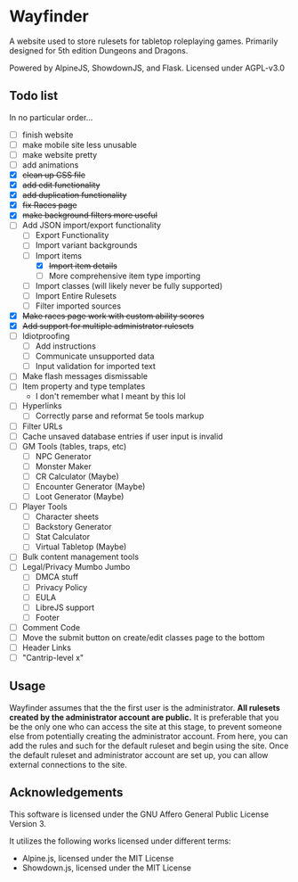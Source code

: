 # Wayfinder

A website used to store rulesets for tabletop roleplaying games. Primarily designed for 5th edition Dungeons and Dragons.

Powered by AlpineJS, ShowdownJS, and Flask.
Licensed under AGPL-v3.0

## Todo list

In no particular order...

 - [ ] finish website
 - [ ] make mobile site less unusable
 - [ ] make website pretty
 - [ ] add animations
 - [x] ~~clean up CSS file~~
 - [X] ~~add edit functionality~~
 - [X] ~~add duplication functionality~~
 - [x] ~~fix Races page~~
 - [x] ~~make background filters more useful~~
 - [ ] Add JSON import/export functionality
     - [ ] Export Functionality
     - [ ] Import variant backgrounds
     - [ ] Import items
         - [X] ~~Import item details~~
         - [ ] More comprehensive item type importing
     - [ ] Import classes (will likely never be fully supported)
     - [ ] Import Entire Rulesets
     - [ ] Filter imported sources
 - [x] ~~Make races page work with custom ability scores~~
 - [x] ~~Add support for multiple administrator rulesets~~
 - [ ] Idiotproofing
     - [ ] Add instructions
     - [ ] Communicate unsupported data
     - [ ] Input validation for imported text
 - [ ] Make flash messages dismissable
 - [ ] Item property and type templates
     - I don't remember what I meant by this lol
 - [ ] Hyperlinks
     - [ ] Correctly parse and reformat 5e tools markup
 - [ ] Filter URLs
 - [ ] Cache unsaved database entries if user input is invalid
 - [ ] GM Tools (tables, traps, etc)
     - [ ] NPC Generator
     - [ ] Monster Maker
     - [ ] CR Calculator (Maybe)
     - [ ] Encounter Generator (Maybe)
     - [ ] Loot Generator (Maybe)
 - [ ] Player Tools
     - [ ] Character sheets
     - [ ] Backstory Generator
     - [ ] Stat Calculator
     - [ ] Virtual Tabletop (Maybe)
 - [ ] Bulk content management tools
 - [ ] Legal/Privacy Mumbo Jumbo
     - [ ] DMCA stuff
     - [ ] Privacy Policy
     - [ ] EULA
     - [ ] LibreJS support
     - [ ] Footer
 - [ ] Comment Code
 - [ ] Move the submit button on create/edit classes page to the bottom
 - [ ] Header Links
 - [ ] "Cantrip-level x"

## Usage

Wayfinder assumes that the the first user is the administrator. **All rulesets created by the administrator account are public.** It is preferable that you be the only one who can access the site at this stage, to prevent someone else from potentially creating the administrator account. From here, you can add the rules and such for the default ruleset and begin using the site. Once the default ruleset and administrator account are set up, you can allow external connections to the site.

## Acknowledgements

This software is licensed under the GNU Affero General Public License Version 3.

It utilizes the following works licensed under different terms:

 - Alpine.js, licensed under the MIT License
 - Showdown.js, licensed under the MIT License